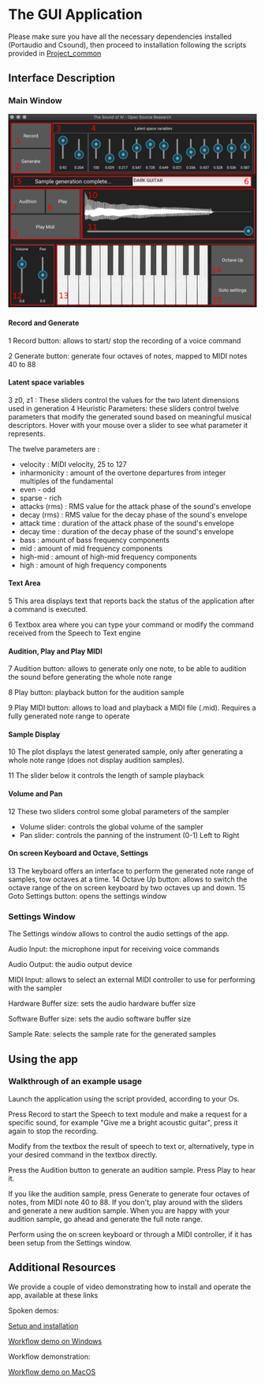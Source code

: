 # The GUI Application

Please make sure you have all the necessary dependencies installed (Portaudio and Csound), then proceed to installation following the scripts provided in [Project_common](https://github.com/TheSoundOfAIOSR/project_common#readme)

## Interface Description

### Main Window

![Main WIndow](/Images/UI_manual.png "Main Window")

#### Record and Generate
1 Record button: allows to start/ stop the recording of a voice command

2 Generate button: generate four octaves of notes, mapped to MIDI notes 40 to 88

#### Latent space variables
3 z0, z1 : These sliders control the values for the two latent dimensions used in generation
4 Heuristic Parameters: these sliders control twelve parameters that modify the generated sound based on meaningful musical descriptors. Hover with your mouse over a slider to see what parameter it represents. 

The twelve parameters are :
- velocity : MIDI velocity, 25 to 127
- inharmonicity : amount of the overtone departures from integer multiples of the fundamental
- even - odd 
- sparse - rich
- attacks (rms) : RMS value for the attack phase of the sound's envelope
- decay (rms) : RMS value for the decay phase of the sound's envelope
- attack time : duration of the attack phase of the sound's envelope
- decay time : duration of the decay phase of the sound's envelope
- bass : amount of bass frequency components
- mid : amount of mid frequency components
- high-mid : amount of high-mid frequency components
- high : amount of high frequency components

#### Text Area
5 This area displays text that reports back the status of the application after a command is executed.

6 Textbox area where you can type your command or modify the command received from the Speech to Text engine

#### Audition, Play and Play MIDI
7 Audition button: allows to generate only one note, to be able to audition the sound before generating the whole note range

8 Play button: playback button for the audition sample

9 Play MIDI button: allows to load and playback a MIDI file (.mid). Requires a fully generated note range to operate

#### Sample Display
10 The plot displays the latest generated sample, only after generating a whole note range (does not display audition samples).

11 The slider below it controls the length of sample playback

#### Volume and Pan
12 These two sliders control some global parameters of the sampler
- Volume slider: controls the global volume of the sampler
- Pan slider: controls the panning of the instrument (0-1) Left to Right

#### On screen Keyboard and Octave, Settings
13 The keyboard offers an interface to perform the generated note range of samples, tow octaves at a time.
14 Octave Up button: allows to switch the octave range of the on screen keyboard by two octaves up and down.
15 Goto Settings button: opens the settings window

### Settings Window

The Settings window allows to control the audio settings of the app.

Audio Input: the microphone input for receiving voice commands

Audio Output: the audio output device

MIDI Input: allows to select an external MIDI controller to use for performing with the sampler

Hardware Buffer size: sets the audio hardware buffer size

Software Buffer size: sets the audio software buffer size

Sample Rate: selects the sample rate for the generated samples

## Using the app

### Walkthrough of an example usage
Launch the application using the script provided, according to your Os.

Press Record to start the Speech to text module and make a request for a specific sound, for example "Give me a bright acoustic guitar", press it again to stop the recording.

Modify from the textbox the result of speech to text or, alternatively, type in your desired command in the textbox directly.

Press the Audition button to generate an audition sample. Press Play to hear it.

If you like the audition sample, press Generate to generate four octaves of notes, from MIDI note 40 to 88. If you don't, play around with the sliders and generate a new audition sample. When you are happy with your audition sample, go ahead and generate the full note range.

Perform using the on screen keyboard or through a MIDI controller, if it has been setup from the Settings window.

## Additional Resources

We provide a couple of video demonstrating how to install and operate the app, available at these links

Spoken demos:

[Setup and installation](https://www.youtube.com/watch?v=pWdZxB4NgJw)

[Workflow demo on Windows](https://www.youtube.com/watch?v=wGsGGvbZByE)

Workflow demonstration:

[Workflow demo on MacOS](https://www.youtube.com/watch?v=pppuC27xRGo&feature=youtu.be)